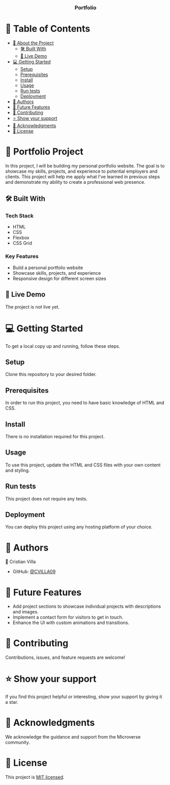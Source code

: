 <div align="center">
  <h3><b>Portfolio</b></h3>
</div>

# 📗 Table of Contents

- [📖 About the Project](#about-project)
  - [🛠 Built With](#built-with)
  - [🚀 Live Demo](#live-demo)
- [💻 Getting Started](#getting-started)
  - [Setup](#setup)
  - [Prerequisites](#prerequisites)
  - [Install](#install)
  - [Usage](#usage)
  - [Run tests](#run-tests)
  - [Deployment](#deployment)
- [👥 Authors](#authors)
- [🔭 Future Features](#future-features)
- [🤝 Contributing](#contributing)
- [⭐️ Show your support](#show-your-support)
- [🙏 Acknowledgments](#acknowledgements)
- [📝 License](#license)

# 📖 Portfolio Project <a name="about-project"></a>

In this project, I will be building my personal portfolio website. The goal is to showcase my skills, projects, and experience to potential employers and clients. This project will help me apply what I've learned in previous steps and demonstrate my ability to create a professional web presence.

## 🛠 Built With <a name="built-with"></a>

### Tech Stack

- HTML
- CSS
- Flexbox
- CSS Grid

### Key Features

- Build a personal portfolio website
- Showcase skills, projects, and experience
- Responsive design for different screen sizes

## 🚀 Live Demo <a name="live-demo"></a>

The project is not live yet.

# 💻 Getting Started <a name="getting-started"></a>

To get a local copy up and running, follow these steps.

## Setup

Clone this repository to your desired folder.

## Prerequisites

In order to run this project, you need to have basic knowledge of HTML and CSS.

## Install

There is no installation required for this project.

## Usage

To use this project, update the HTML and CSS files with your own content and styling.

## Run tests

This project does not require any tests.

## Deployment

You can deploy this project using any hosting platform of your choice.

# 👥 Authors <a name="authors"></a>

👤 Cristian Villa

- GitHub: [@CVILLA09](https://github.com/CVILLA09)

# 🔭 Future Features <a name="future-features"></a>

- Add project sections to showcase individual projects with descriptions and images.
- Implement a contact form for visitors to get in touch.
- Enhance the UI with custom animations and transitions.

# 🤝 Contributing <a name="contributing"></a>

Contributions, issues, and feature requests are welcome!

# ⭐️ Show your support <a name="show-your-support"></a>

If you find this project helpful or interesting, show your support by giving it a star.

# 🙏 Acknowledgments <a name="acknowledgements"></a>

We acknowledge the guidance and support from the Microverse community.

# 📝 License <a name="license"></a>
This project is [MIT licensed](LICENSE.md).
